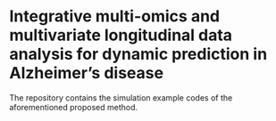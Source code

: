 # Integrative multi-omics and multivariate longitudinal data analysis for dynamic prediction in Alzheimer’s disease
The repository contains the simulation example codes of the aforementioned proposed method.

